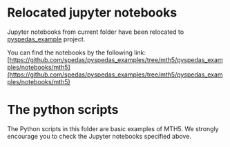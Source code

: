 # Relocated jupyter notebooks

Jupyter notebooks from current folder have been relocated to [pyspedas_example](https://github.com/spedas/pyspedas_examples) project.

You can find the notebooks by the following link:
[https://github.com/spedas/pyspedas_examples/tree/mth5/pyspedas_examples/notebooks/mth5](https://github.com/spedas/pyspedas_examples/tree/mth5/pyspedas_examples/notebooks/mth5)

# The python scripts

The Python scripts in this folder are basic examples of MTH5. We strongly encourage you to check the Jupyter notebooks specified above.